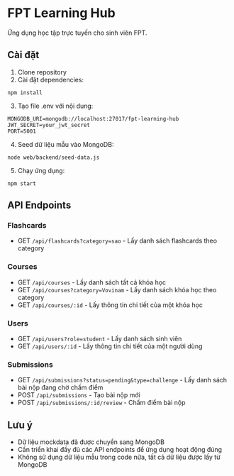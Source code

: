 # FPT Learning Hub

Ứng dụng học tập trực tuyến cho sinh viên FPT.

## Cài đặt

1. Clone repository
2. Cài đặt dependencies:
```
npm install
```

3. Tạo file .env với nội dung:
```
MONGODB_URI=mongodb://localhost:27017/fpt-learning-hub
JWT_SECRET=your_jwt_secret
PORT=5001
```

4. Seed dữ liệu mẫu vào MongoDB:
```
node web/backend/seed-data.js
```

5. Chạy ứng dụng:
```
npm start
```

## API Endpoints

### Flashcards
- GET `/api/flashcards?category=sao` - Lấy danh sách flashcards theo category

### Courses
- GET `/api/courses` - Lấy danh sách tất cả khóa học
- GET `/api/courses?category=Vovinam` - Lấy danh sách khóa học theo category
- GET `/api/courses/:id` - Lấy thông tin chi tiết của một khóa học

### Users
- GET `/api/users?role=student` - Lấy danh sách sinh viên
- GET `/api/users/:id` - Lấy thông tin chi tiết của một người dùng

### Submissions
- GET `/api/submissions?status=pending&type=challenge` - Lấy danh sách bài nộp đang chờ chấm điểm
- POST `/api/submissions` - Tạo bài nộp mới
- POST `/api/submissions/:id/review` - Chấm điểm bài nộp

## Lưu ý

- Dữ liệu mockdata đã được chuyển sang MongoDB
- Cần triển khai đầy đủ các API endpoints để ứng dụng hoạt động đúng
- Không sử dụng dữ liệu mẫu trong code nữa, tất cả dữ liệu được lấy từ MongoDB
